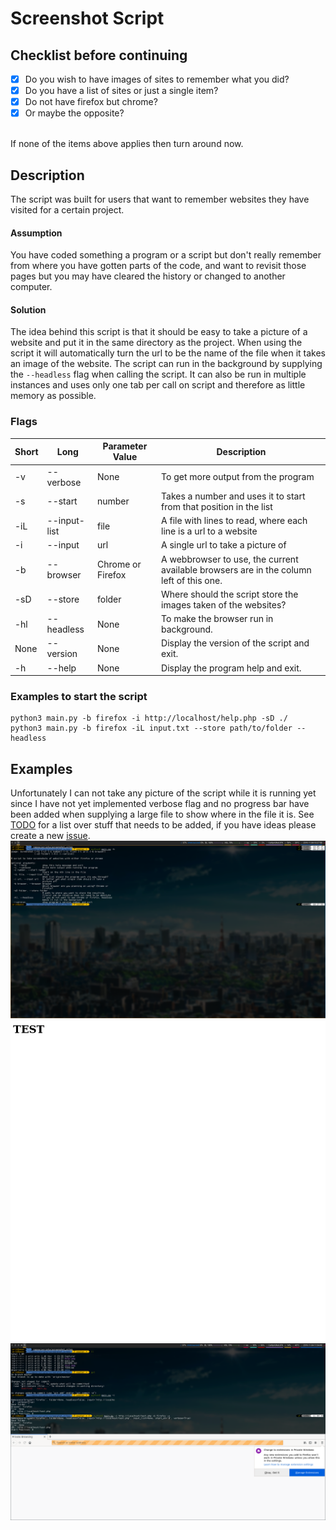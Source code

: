 # Screenshot Script

## Checklist before continuing
- [x] Do you wish to have images of sites to remember what you did?
- [x] Do you have a list of sites or just a single item?
- [x] Do not have firefox but chrome?
- [x] Or maybe the opposite?
<br>
If none of the items above applies then turn around now.

## Description
The script was built for users that want to remember websites they have visited for a certain project.

#### Assumption
You have coded something a program or a script but don't really remember from where you have gotten parts of the code, 
and want to revisit those pages but you may have cleared the history or changed to another computer.

#### Solution
The idea behind this script is that it should be easy to take a picture of a website and put it in the same directory 
as the project. When using the script it will automatically turn the url to be the name of the file when it takes an 
image of the website.
The script can run in the background by supplying the ```--headless``` flag when calling the script. 
It can also be run in multiple instances and uses only one tab per call on script and therefore as 
little memory as possible.

### Flags
Short | Long | Parameter Value | Description
------|------|-----------------|-------------
-v | --verbose | None | To get more output from the program
-s | --start | number | Takes a number and uses it to start from that position in the list
-iL | --input-list | file | A file with lines to read, where each line is a url to a website
-i | --input | url | A single url to take a picture of
-b | --browser | Chrome or Firefox | A webbrowser to use, the current available browsers are in the column left of this one.
-sD | --store | folder | Where should the script store the images taken of the websites?
-hl | --headless | None | To make the browser run in background.
None | --version | None | Display the version of the script and exit.
-h | --help | None | Display the program help and exit.

### Examples to start the script
    python3 main.py -b firefox -i http://localhost/help.php -sD ./
    python3 main.py -b firefox -iL input.txt --store path/to/folder --headless

## Examples
Unfortunately I can not take any picture of the script while it is running yet since I have not yet implemented verbose 
flag and no progress bar have been added when supplying a large file to show where in the file it is. 
See [TODO](TODO.md) for a list over stuff that needs to be added, if you have ideas please create a new [issue](https://github.com/erikkamph/screenshot_sites/issues).
![Image of script when supplying -h](help.png)
![Example image after running the script](test.png)
![Example run with verbose flag](verbose_test.png)